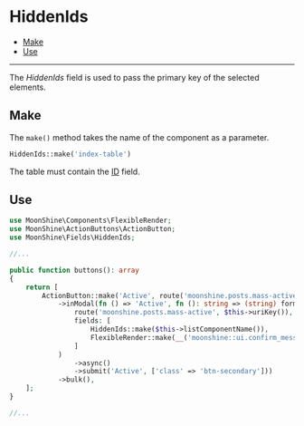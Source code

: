 # HiddenIds

- [Make](#make)
- [Use](#use)

---

The _HiddenIds_ field is used to pass the primary key of the selected elements.

<a name="make"></a>
## Make

The `make()` method takes the name of the component as a parameter.

```php
HiddenIds::make('index-table')
```

The table must contain the [ID](https://moonshine-laravel.com/docs/resource/fields/fields-id) field.

<a name="use"></a>
## Use

```php
use MoonShine\Components\FlexibleRender;
use MoonShine\ActionButtons\ActionButton;
use MoonShine\Fields\HiddenIds;

//...

public function buttons(): array
{
    return [
        ActionButton::make('Active', route('moonshine.posts.mass-active', $this->uriKey()))
            ->inModal(fn () => 'Active', fn (): string => (string) form(
                route('moonshine.posts.mass-active', $this->uriKey()),
                fields: [
                    HiddenIds::make($this->listComponentName()),
                    FlexibleRender::make(__('moonshine::ui.confirm_message')),
                ]
            )
                ->async()
                ->submit('Active', ['class' => 'btn-secondary']))
            ->bulk(),
    ];
}

//...
```